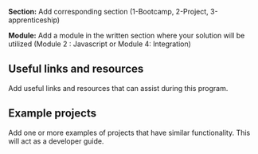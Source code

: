 

**Section:** Add corresponding section (1-Bootcamp, 2-Project, 3-apprenticeship)

**Module:** Add a module in the written section where your solution will be utilized (Module 2 : Javascript or Module 4: Integration)


## Useful links and resources

Add useful links and resources that can assist during this program.

## Example projects

Add one or more examples of projects that have similar functionality. This will act as a developer guide.
